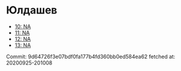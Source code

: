# Юлдашев
- [10: NA](10.md)
- [11: NA](11.md)
- [12: NA](12.md)
- [13: NA](13.md)

Commit: 9d64726f3e07bdf0fa177b4fd360bb0ed584ea62
 fetched at: 20200925-201008
